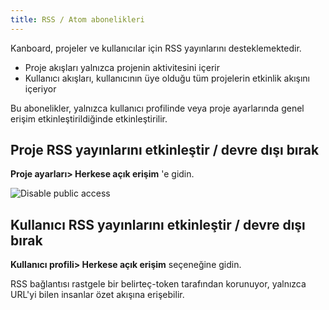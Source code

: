 ```yaml
---
title: RSS / Atom abonelikleri
---
```


Kanboard, projeler ve kullanıcılar için RSS yayınlarını desteklemektedir.

- Proje akışları yalnızca projenin aktivitesini içerir
- Kullanıcı akışları, kullanıcının üye olduğu tüm projelerin etkinlik akışını içeriyor

Bu abonelikler, yalnızca kullanıcı profilinde veya proje ayarlarında genel erişim etkinleştirildiğinde etkinleştirilir.

Proje RSS yayınlarını etkinleştir / devre dışı bırak
----------------------------------------------------

**Proje ayarları> Herkese açık erişim** 'e gidin.

![Disable public access](/images/v1/project-disable-sharing.png)

Kullanıcı RSS yayınlarını etkinleştir / devre dışı bırak
--------------------------------------------------------

**Kullanıcı profili> Herkese açık erişim** seçeneğine gidin.

RSS bağlantısı rastgele bir belirteç-token tarafından korunuyor, yalnızca URL'yi bilen insanlar özet akışına erişebilir.
